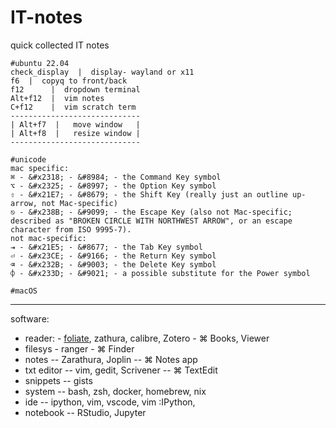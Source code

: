 # IT-notes
quick collected IT notes

```
#ubuntu 22.04
check_display  |  display- wayland or x11
f6  |  copyq to front/back
f12      |  dropdown terminal
Alt+f12  |  vim notes
C+f12    |  vim scratch term
-----------------------------
| Alt+f7  |   move window   |
| Alt+f8  |   resize window |
-----------------------------

#unicode
mac specific:
⌘ - &#x2318; - &#8984; - the Command Key symbol
⌥ - &#x2325; - &#8997; - the Option Key symbol
⇧ - &#x21E7; - &#8679; - the Shift Key (really just an outline up-arrow, not Mac-specific)
⎋ - &#x238B; - &#9099; - the Escape Key (also not Mac-specific; described as "BROKEN CIRCLE WITH NORTHWEST ARROW", or an escape character from ISO 9995-7). 
not mac-specific:
⇥ - &#x21E5; - &#8677; - the Tab Key symbol
⏎ - &#x23CE; - &#9166; - the Return Key symbol
⌫ - &#x232B; - &#9003; - the Delete Key symbol
⌽ - &#x233D; - &#9021; - a possible substitute for the Power symbol

#macOS
```

---
software:
  * reader: - [foliate](https://github.com/johnfactotum/foliate), zathura, calibre, Zotero  - &#x2318; Books, Viewer
  * filesys  - ranger - &#x2318; Finder
  * notes -- Zarathura, Joplin -- &#x2318; Notes app
  *  txt editor -- vim, gedit, Scrivener -- &#x2318; TextEdit
  *  snippets -- gists
  *  system -- bash, zsh, docker, homebrew, nix
  *  ide -- ipython, vim, vscode, vim :IPython,
  *  notebook -- RStudio, Jupyter
  
